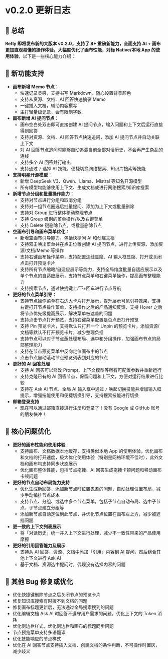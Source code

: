 # v0.2.0 更新日志

## 🦹 总结

**Refly 即将发布新的大版本 v0.2.0，支持了 8+ 重磅新能力，全面支持 AI + 画布更加直观易懂的操作体验，大幅度优化了画布性能，对标 Native/本地 App 的使用体验**，以下是一些核心能力介绍：

## **🌟** 新功能支持

- **画布新增 Memo 节点**：
  - 快速记录灵感，支持书写 Markdown，随心设置背景颜色
  - 支持从资源、文档、AI 回答快速摘录 Memo
  - 一键插入文档，辅助内容撰写
  - 主打轻量级记录，会有限制字数
- **画布新增 AI 提问节点：**
  - 画布空白处双击即可直接创建 AI 提问节点，输入问题和上下文后运行直接得到回答
  - 支持对资源、文档、AI 回答节点快速追问，添加 AI 提问节点并自动关联上下文
  - 对 AI 回答节点追问时能够自动追溯当前全部对话历史，不会再产生杂乱的连线
  - 支持多个 AI 回答并行输出
  - 支持通过 `/` 选择 AI 技能，便捷切换网络搜索、知识库搜索等技能
- **支持明星开源模型**：
  - 新增 DeepSeek V3、Qwen、Llama、Mistral 等知名开源模型
  - 所有模型均能够使用上下文、生成文档或进行网络搜索/知识库搜索
- **新增节点分组和批量操作能力：**
  - 支持对节点进行分组和取消分组
  - 支持对一组节点圈选后批量提问、添加为上下文或批量删除
  - 支持对 Group 进行整体移动整理节点
  - 支持 Group 级别的菜单操作/以及右键菜单
  - 支持 Delete 键删除节点，或批量删除节点
- **空画布引导和画布菜单优化**：
  - 新增空画布引导能力，包括快捷问 AI 和创建文档
  - 支持双击唤出菜单并在点击位置创建 AI 提问节点，进行上传资源、添加资源/文档/Memo 等操作
  - 支持右键画布操作菜单，支持配置连线显隐、AI 输入框显隐、打开或关闭点击打开预览卡片
  - 支持所有节点缩略/自适应展示等能力，支持全局维度批量自适应展示以及单个节点的自适应展示，支持节点菜单和右键菜单操作，提高画布整理能力
  - 支持搜索节点，通过快捷键上/下+回车进行节点导航
- **更好的节点菜单引导：**
  - 支持节点操作菜单在右边大卡片打开展示，提升展示可见引导效果，支持右键打开节点操作菜单，支持操作之后的产品通知反馈，支持 Hover 之后将节点优先级提高展示，解决菜单被遮盖的问题
  - 支持点击节点打开预览，支持右键菜单配置是否点击打开预览
  - 支持 Pin 预览卡片，支持默认只打开一个 Unpin 的预览卡片，添加资源/文档等默认不打开预览卡片，减少整理负担
  - 支持节点可以对子节点蔟处理布局、选中和分组操作，加强画布节点的局部整理能力
  - 支持在节点预览菜单中反向定位画布中的节点
  - 点击节点自动滚动节点预览列表到对应的节点
- **更好的 AI 回答处理**
  - 支持 AI 回答可以修改 Prompt、上下文模型等所有可配置参数并重新运行
  - 支持克隆已有的 AI 回答节点，保留问题和上下文，方便对运行结果进行比较
  - 支持在 Ask AI 节点、全局 AI 输入框中通过 `/` 唤起切换技能并增加输入框提示，增强技能使用和便捷切换引导，支持搜索技能进行切换
- **邮箱登录支持**
  - 现在可以通过邮箱直接进行注册和登录了！没有 Google 或 GitHub 账号的朋友快冲！

## **💫** 核心问题优化

- **更好的画布性能和使用体验**
  - 支持画布、文档数据本地缓存，支持类似本地 App 的使用体验，优化画布和文档的打开速度，极大优化使用体验（特别是网络环境不佳时），此外文档和画布均支持同步状态展示
  - 优化画布整体性能，包括节点拖拽、AI 回答生成拖拽卡顿问题和移动画布卡顿问题
- **更好的节点自动布局能力支持**
  - 优化生成新回答，添加新节点时位置鬼畜的问题，自动处理位置布局，减少手动编排节点成本
  - 支持节点、分组、或选中多个节点菜单，包括子节点自动布局、选中子节点、子节点建立分组等
  - 添加新节点自动定位到此节点，并优化节点位置在画布左上方，减少被遮挡问题
- **更一致的上下文列表展示**
  - 将「对话历史」统一并入上下文进行处理，减少不一致性带来的产品使用摩擦
- **更好的引用回答能力及展示**
  - 支持从 AI 回答、资源、文档中添加「引用」内容到 AI 提问，然后组合其他上下文进行 Ask AI
  - 基于文档、资源选中提问时，偶现没有选择内容的问题

## **🐞 其他 Bug 修复或优化**

- 优化快捷键删除节点之后关闭节点的预览卡片
- 修复知识库搜索有时搜不到文档的问题
- 修复画布标题更新后，无法通过全局搜索搜到的问题
- 优化编辑文档 Ask AI 时回答不遵守用户需求的问题，优化上下文的 Token 消耗
- 优化侧边栏样式，优化侧边栏和画布的标题同步问题
- 节点预览菜单支持多语翻译
- 优化技能响应的节点样式
- 优化在 AI 回答节点支持插入文档、创建文档的条件判断，不可操作时置灰，减少歧义
